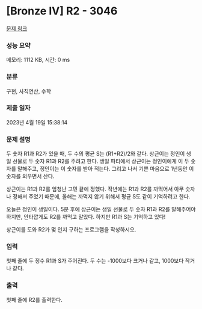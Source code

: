 # [Bronze IV] R2 - 3046 

[문제 링크](https://www.acmicpc.net/problem/3046) 

### 성능 요약

메모리: 1112 KB, 시간: 0 ms

### 분류

구현, 사칙연산, 수학

### 제출 일자

2023년 4월 19일 15:38:14

### 문제 설명

<p>두 숫자 R1과 R2가 있을 때, 두 수의 평균 S는 (R1+R2)/2와 같다. 상근이는 정인이 생일 선물로 두 숫자 R1과 R2를 주려고 한다. 생일 파티에서 상근이는 정인이에게 이 두 숫자를 말해주고, 정인이는 이 숫자를 받아 적는다. 그리고 나서 기쁜 마음으로 1년동안 이 숫자를 외우면서 산다.</p>

<p>상근이는 R1과 R2를 엄청난 고민 끝에 정했다. 작년에는 R1과 R2를 까먹어서 아무 숫자나 정해서 주었기 때문에, 올해는 까먹지 않기 위해서 평균 S도 같이 기억하려고 한다.</p>

<p>오늘은 정인이 생일이다. 5분 후에 상근이는 생일 선물로 두 숫자 R1과 R2를 말해주어야 하지만, 안타깝게도 R2를 까먹고 말았다. 하지만 R1과 S는 기억하고 있다!</p>

<p>상근이를 도와 R2가 몇 인지 구하는 프로그램을 작성하시오.</p>

### 입력 

 <p>첫째 줄에 두 정수 R1과 S가 주어진다. 두 수는 -1000보다 크거나 같고, 1000보다 작거나 같다.</p>

### 출력 

 <p>첫째 줄에 R2를 출력한다.</p>

